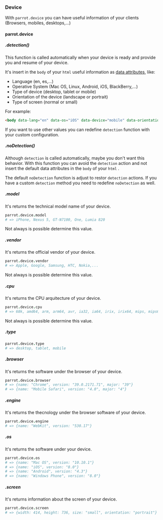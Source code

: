 ### Device

With `parrot.device` you can have useful information of your clients (Browsers, mobiles, desktops,...)

#### parrot.device

##### .detection()

This function is called automatically when your device is ready and provide you and resume of your device.

It's insert in the `body` of your `html` useful information as [data attributes](https://developer.mozilla.org/en-US/docs/Web/Guide/HTML/Using_data_attributes), like:

* Language (en, es,...)
* Operative System (Mac OS, Linux, Android, iOS, BlackBerry,...)
* Type of device (desktop, tablet or mobile)
* Orientation of the device (landscape or portrait)
* Type of screen (normal or small)

For example:

```html
<body data-lang="en" data-os="iOS" data-device="mobile" data-orientation="portrait" data-screen="small">
```

If you want to use other values you can redefine `detection` function with your custom configuration.

##### .noDetection()

Although `detection` is called automatically, maybe you don't want this behavior. With this function you can avoid the `detection` action and not insert the default data attributes in the `body` of your `html` .

The default `noDetection` function is adjust to restor `detection` actions. If you have a custom `detection` method you need to redefine `noDetection` as well.

##### .model

It's returns the technical model name of your device.

```coffee
parrot.device.model
# => iPhone, Nexus 5, GT-N7100, One, Lumia 820
```

Not always is possible determine this value.

##### .vendor

It's returns the official vendor of your device.

```coffee
parrot.device.vendor
# => Apple, Google, Samsung, HTC, Nokia,...
```

Not always is possible determine this value.

##### .cpu

It's returns the CPU arquitecture of your device.

```coffee
parrot.device.cpu
# => 68k, amd64, arm, arm64, avr, ia32, ia64, irix, irix64, mips, mips64, pa-risc, ppc, sparc, sparc64
```

Not always is possible determine this value.

##### .type

```coffee
parrot.device.type
# => desktop, tablet, mobile
```

##### .browser

It's returns the software under the browser of your device.

```coffee
parrot.device.browser
# => {name: "Chrome", version: "39.0.2171.71", major: "39"}
# => {name: "Mobile Safari", version: "4.0", major: "4"}
```

##### .engine

It's returns the thecnology under the browser software of your device.

```coffee
parrot.device.engine
# => {name: "WebKit", version: "530.17"}
```

##### .os

It's returns the software under your device.

```coffee
parrot.device.os
# => {name: "Mac OS", version: "10.10.1"}
# => {name: "iOS", version: "8.0"}
# => {name: "Android", version: "4.3"}
# => {name: "Windows Phone", version: "8.0"}
```

##### .screen

It's returns information about the screen of your device.

```coffee
parrot.device.screen
# => {width: 414, height: 736, size: "small", orientation: "portrait"}
```
